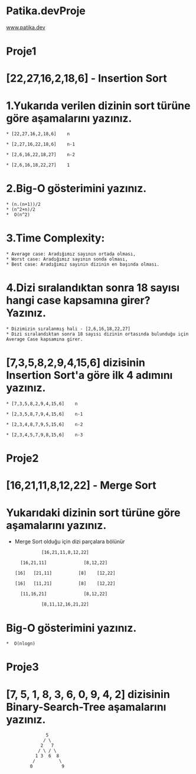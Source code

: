 # Patika.devProje
www.patika.dev
# Proje1
# [22,27,16,2,18,6] - Insertion Sort
# 1.Yukarıda verilen dizinin sort türüne göre aşamalarını yazınız.
    * [22,27,16,2,18,6]    n 
  
    * [2,27,16,22,18,6]    n-1
  
    * [2,6,16,22,18,27]    n-2
  
    * [2,6,16,18,22,27]    1 
  
# 2.Big-O gösterimini yazınız.
    * (n.(n+1))/2
    * (n^2+n)/2
    *  O(n^2)
   
# 3.Time Complexity:
    * Average case: Aradığımız sayının ortada olması,
    * Worst case: Aradığımız sayının sonda olması,
    * Best case: Aradığımız sayının dizinin en başında olması.
 
# 4.Dizi sıralandıktan sonra 18 sayısı hangi case kapsamına girer? Yazınız.
    * Dizimizin sıralanmış hali - [2,6,16,18,22,27] 
    * Dizi sıralandıktan sonra 18 sayısı dizinin ortasında bulunduğu için Average Case kapsamına girer.
 
# [7,3,5,8,2,9,4,15,6] dizisinin Insertion Sort'a göre ilk 4 adımını yazınız.
    * [7,3,5,8,2,9,4,15,6]    n
 
    * [2,3,5,8,7,9,4,15,6]    n-1
  
    * [2,3,4,8,7,9,5,15,6]    n-2
 
    * [2,3,4,5,7,9,8,15,6]    n-3
 
# Proje2
# [16,21,11,8,12,22] - Merge Sort

# Yukarıdaki dizinin sort türüne göre aşamalarını yazınız.
 * Merge Sort olduğu için dizi parçalara bölünür 
  
                 [16,21,11,8,12,22] 
                    
         [16,21,11]              [8,12,22]
    
       [16]   [21,11]          [8]    [12,22]
      
       [16]   [11,21]          [8]    [12,22]
        
         [11,16,21]              [8,12,22] 
        
                 [8,11,12,16,21,22]
# Big-O gösterimini yazınız.
    *  O(nlogn)
    
# Proje3
# [7, 5, 1, 8, 3, 6, 0, 9, 4, 2] dizisinin Binary-Search-Tree aşamalarını yazınız.
                   5
                  / \
                 2   7
                / \ / \
               1 3  6  8
              /         \
             0           9
    
